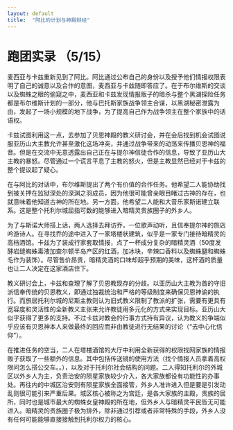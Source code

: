 ```yaml
---
layout: default
title:  "阿比的计划与神殿辩经"
---
```


# 跑团实录 （5/15）

麦西亚与卡兹重新见到了阿比。阿比通过公布自己的身份以及授予他们情报权限表明了自己的诚意以及合作的意图，麦西亚与卡兹随即答应了。在于布尔维斯的交谈以及蜘蛛之眼的偷窥之中，麦西亚和卡兹发现情报贩子的暗杀与整个黑湖探险任务都是布尔维斯计划的一部分，他与巴托斯家族战争领主合谋，以黑湖秘密泄露为由，发起了一场小规模的地下战争，为了提高自己作为战争领主在整个家族中的话语权。

卡兹试图利用这一点，去参加了贝恩神殿的教义研讨会，并在会后找到机会试图说服亚历山大主教允许甚至激化这场冲突，并通过战争带来的动荡来传播贝恩神的福音。但是在交流中无意透露出自己正在与提尔神信徒合作的信息，导致了亚历山大主教的暴怒。尽管通过一个谎言平息了主教的怒火，但是主教显然已经对于卡兹的整个提议起了疑心。

在与阿比的对话中，布尔维斯提出了两个有价值的合作任务。他希望二人能协助找到被关押在监狱深处的深渊之羽成员，因为他很可能曾亲眼目睹过古神的存在，也就意味着他知道古神的所在地。另一方面，他希望二人能和大音乐家斯诺建立联系。这是整个托利尔城屈指可数的能够进入暗精灵贵族圈子的外乡人。

为了与斯诺大师搭上话，两人选择去拜访乔，一位歌声动听，且信奉提尔神的旅店吟游诗人。在寻找乔的途中进入了一家塔楼状建筑，似乎是一家专门接待暗精灵的高档酒馆。卡兹为了装成行家套取情报，点了一杯成分复杂的暗精灵酒（50度发酵岩缝蜘蛛毒液加查尔顿半岛产区的红酒，加冰块，辛辣口香料以及蜘蛛腿和蜘蛛毛作为装饰）。尽管售价昂贵，暗精灵酒的口味却超乎预期的美味，这杯酒的质量也让二人决定在这家酒店住下。

教义研讨会上，卡兹和查理了解了贝恩教现存的分歧。以亚历山大主教为首的守旧派信奉传统的贝恩教义，即通过独裁统治和严格的等级制度来确保贝恩神谕的执行。而旅居托利尔城的尼斯主教则认为旧式教义限制了教派的扩张，需要有更具有宽容度和灵活性的全新教义主张来允许教徒用多元化的方式来实现目标。亚历山大似乎获得了更多的支持。不过卡兹对教会的行事方式持有异议，认为教义的争端似乎应该有贝恩神本人来做最终的回应而非由教徒进行无结果的讨论（“去中心化信仰”）。

在推进任务的空当，二人在塔楼酒馆的大厅中利用全新获得的权限找网家族的情报贩子获取了一些额外的信息。其中包括传送镜的使用方法（找个情报人员拿着高权限问怎么搭公交车。。），以及对于托利尔社会结构的问题。二人得知托利尔的外城区以外乡人为主，负责治安的陨星家族较少介入，各大家族都设有功能性的办事处。再往内的中城区治安则有陨星家族全面接管，外乡人准许进入但是要是引发动乱则很可能引来严重后果。城区核心被称之为宫廷，是各大家族的主殿，贵族的居所，同时也是城市最大的蜘蛛女皇神殿的所在地，但外乡人与暗精灵平民皆无可能进入。暗精灵的贵族圈子极为排外，除非通过引荐或者非常特殊的手段，外乡人没有任何可能能够直接接触到托利尔权力的核心。


